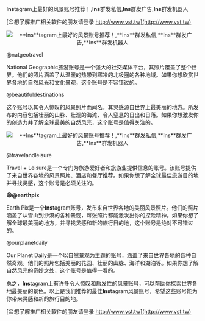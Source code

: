 **Ins**tagram上最好的风景账号推荐！,**Ins**群发私信,**Ins**群发广告,**Ins**群发机器人

[😍想了解推广相关软件的朋友请登录 http://www.vst.tw](http://www.vst.tw)

 <center><img src="https://vst.tw/MP4/tuiguang/png/4.png" alt="**Ins**tagram上最好的风景账号推荐！,**Ins**群发私信,**Ins**群发广告,**Ins**群发机器人"></center>

@natgeotravel

National Geographic旅游账号是一个强大的社交媒体平台，其照片覆盖了整个世界。他们的照片涵盖了从温暖的热带到寒冷的北极圈的各种地域。如果你想欣赏世界各地的自然风光和文化景观，这个账号是不容错过的。

@beautifuldestinations

这个账号以其令人惊叹的风景照片而闻名，其灵感源自世界上最美丽的地方。所发布的内容包括壮丽的山脉、壮观的海滩、令人窒息的日出和日落。如果你想激发你的创造力并了解全球最美的自然风光，这个账号是值得关注的。

 <center><img src="https://vst.tw/MP4/tuiguang/png/2.png" alt="**Ins**tagram上最好的风景账号推荐！,**Ins**群发私信,**Ins**群发广告,**Ins**群发机器人"></center>

@travelandleisure

Travel + Leisure是一个专门为旅游爱好者和旅游业提供信息的账号。该账号提供了来自世界各地的风景照片、酒店和餐厅推荐。如果你想了解全球最佳旅游目的地并寻找灵感，这个账号是必须关注的。

**😄@earthpix**

Earth Pix是一个**Ins**tagram账号，发布来自世界各地的美丽风景照片。他们的照片涵盖了从雪山到沙漠的各种景观，每张照片都能激发出你的探险精神。如果你想了解全球最美丽的地方，并寻找灵感和新的旅行目的地，这个账号是绝对不可错过的。

@ourplanetdaily

Our Planet Daily是一个以自然景观为主题的账号，涵盖了来自世界各地的各种自然奇观。他们的照片包括美丽的花园、壮丽的山脉、海洋和湖泊等。如果你想了解自然风光的奇妙之处，这个账号是值得一看的。

总之，**Ins**tagram上有许多令人惊叹和启发性的风景账号，可以帮助你探索世界各地最美丽的景色。以上是我们推荐的最佳**Ins**tagram风景账号，希望这些账号能为你带来灵感和新的旅行目的地。

[😍想了解推广相关软件的朋友请登录 http://www.vst.tw](http://www.vst.tw)



